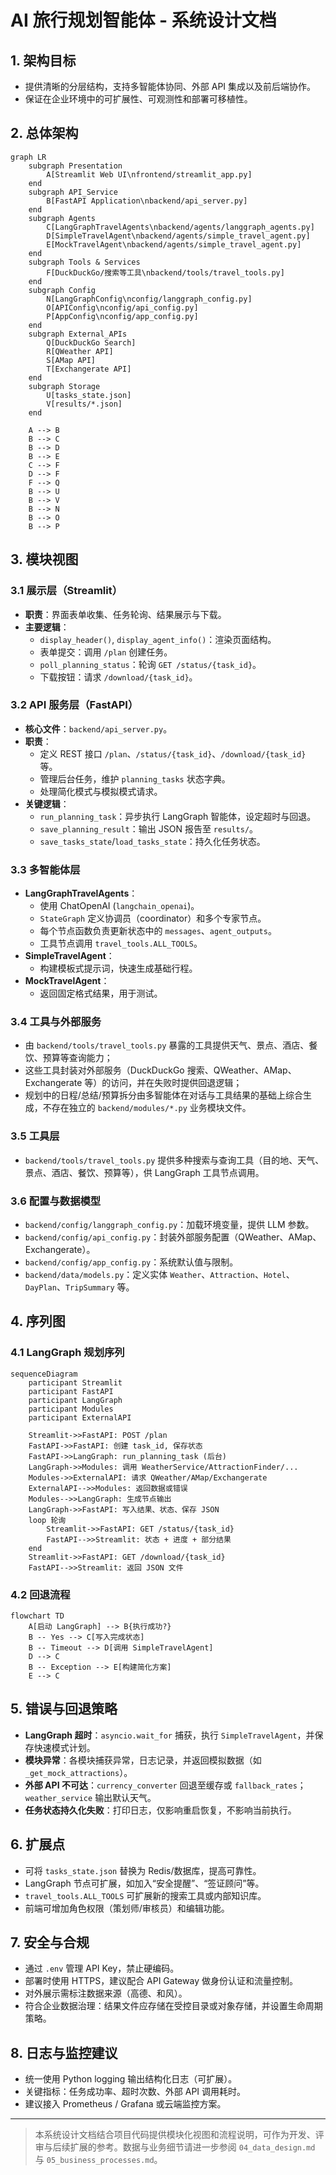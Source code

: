 # AI 旅行规划智能体 - 系统设计文档

## 1. 架构目标
- 提供清晰的分层结构，支持多智能体协同、外部 API 集成以及前后端协作。
- 保证在企业环境中的可扩展性、可观测性和部署可移植性。

## 2. 总体架构
```mermaid
graph LR
    subgraph Presentation
        A[Streamlit Web UI\nfrontend/streamlit_app.py]
    end
    subgraph API_Service
        B[FastAPI Application\nbackend/api_server.py]
    end
    subgraph Agents
        C[LangGraphTravelAgents\nbackend/agents/langgraph_agents.py]
        D[SimpleTravelAgent\nbackend/agents/simple_travel_agent.py]
        E[MockTravelAgent\nbackend/agents/simple_travel_agent.py]
    end
    subgraph Tools & Services
        F[DuckDuckGo/搜索等工具\nbackend/tools/travel_tools.py]
    end
    subgraph Config
        N[LangGraphConfig\nconfig/langgraph_config.py]
        O[APIConfig\nconfig/api_config.py]
        P[AppConfig\nconfig/app_config.py]
    end
    subgraph External_APIs
        Q[DuckDuckGo Search]
        R[QWeather API]
        S[AMap API]
        T[Exchangerate API]
    end
    subgraph Storage
        U[tasks_state.json]
        V[results/*.json]
    end

    A --> B
    B --> C
    B --> D
    B --> E
    C --> F
    D --> F
    F --> Q
    B --> U
    B --> V
    B --> N
    B --> O
    B --> P
```

## 3. 模块视图

### 3.1 展示层（Streamlit）
- **职责**：界面表单收集、任务轮询、结果展示与下载。
- **主要逻辑**：
  - `display_header()`, `display_agent_info()`：渲染页面结构。
  - 表单提交：调用 `/plan` 创建任务。
  - `poll_planning_status`：轮询 `GET /status/{task_id}`。
  - 下载按钮：请求 `/download/{task_id}`。

### 3.2 API 服务层（FastAPI）
- **核心文件**：`backend/api_server.py`。
- **职责**：
  - 定义 REST 接口 `/plan`、`/status/{task_id}`、`/download/{task_id}` 等。
  - 管理后台任务，维护 `planning_tasks` 状态字典。
  - 处理简化模式与模拟模式请求。
- **关键逻辑**：
  - `run_planning_task`：异步执行 LangGraph 智能体，设定超时与回退。
  - `save_planning_result`：输出 JSON 报告至 `results/`。
  - `save_tasks_state`/`load_tasks_state`：持久化任务状态。

### 3.3 多智能体层
- **LangGraphTravelAgents**：
  - 使用 ChatOpenAI (`langchain_openai`)。
  - `StateGraph` 定义协调员（coordinator）和多个专家节点。
  - 每个节点函数负责更新状态中的 `messages`、`agent_outputs`。
  - 工具节点调用 `travel_tools.ALL_TOOLS`。
- **SimpleTravelAgent**：
  - 构建模板式提示词，快速生成基础行程。
- **MockTravelAgent**：
  - 返回固定格式结果，用于测试。

### 3.4 工具与外部服务
- 由 `backend/tools/travel_tools.py` 暴露的工具提供天气、景点、酒店、餐饮、预算等查询能力；
- 这些工具封装对外部服务（DuckDuckGo 搜索、QWeather、AMap、Exchangerate 等）的访问，并在失败时提供回退逻辑；
- 规划中的日程/总结/预算拆分由多智能体在对话与工具结果的基础上综合生成，不存在独立的 `backend/modules/*.py` 业务模块文件。

### 3.5 工具层
- `backend/tools/travel_tools.py` 提供多种搜索与查询工具（目的地、天气、景点、酒店、餐饮、预算等），供 LangGraph 工具节点调用。

### 3.6 配置与数据模型
- `backend/config/langgraph_config.py`：加载环境变量，提供 LLM 参数。
- `backend/config/api_config.py`：封装外部服务配置（QWeather、AMap、Exchangerate）。
- `backend/config/app_config.py`：系统默认值与限制。
- `backend/data/models.py`：定义实体 `Weather`、`Attraction`、`Hotel`、`DayPlan`、`TripSummary` 等。

## 4. 序列图

### 4.1 LangGraph 规划序列
```mermaid
sequenceDiagram
    participant Streamlit
    participant FastAPI
    participant LangGraph
    participant Modules
    participant ExternalAPI

    Streamlit->>FastAPI: POST /plan
    FastAPI->>FastAPI: 创建 task_id, 保存状态
    FastAPI->>LangGraph: run_planning_task (后台)
    LangGraph->>Modules: 调用 WeatherService/AttractionFinder/...
    Modules->>ExternalAPI: 请求 QWeather/AMap/Exchangerate
    ExternalAPI-->>Modules: 返回数据或错误
    Modules-->>LangGraph: 生成节点输出
    LangGraph->>FastAPI: 写入结果、状态、保存 JSON
    loop 轮询
        Streamlit->>FastAPI: GET /status/{task_id}
        FastAPI-->>Streamlit: 状态 + 进度 + 部分结果
    end
    Streamlit->>FastAPI: GET /download/{task_id}
    FastAPI-->>Streamlit: 返回 JSON 文件
```

### 4.2 回退流程
```mermaid
flowchart TD
    A[启动 LangGraph] --> B{执行成功?}
    B -- Yes --> C[写入完成状态]
    B -- Timeout --> D[调用 SimpleTravelAgent]
    D --> C
    B -- Exception --> E[构建简化方案]
    E --> C
```

## 5. 错误与回退策略
- **LangGraph 超时**：`asyncio.wait_for` 捕获，执行 `SimpleTravelAgent`，并保存快速模式计划。
- **模块异常**：各模块捕获异常，日志记录，并返回模拟数据（如 `_get_mock_attractions`）。
- **外部 API 不可达**：`currency_converter` 回退至缓存或 `fallback_rates`；`weather_service` 输出默认天气。
- **任务状态持久化失败**：打印日志，仅影响重启恢复，不影响当前执行。

## 6. 扩展点
- 可将 `tasks_state.json` 替换为 Redis/数据库，提高可靠性。
- LangGraph 节点可扩展，如加入“安全提醒”、“签证顾问”等。
- `travel_tools.ALL_TOOLS` 可扩展新的搜索工具或内部知识库。
- 前端可增加角色权限（策划师/审核员）和编辑功能。

## 7. 安全与合规
- 通过 `.env` 管理 API Key，禁止硬编码。
- 部署时使用 HTTPS，建议配合 API Gateway 做身份认证和流量控制。
- 对外展示需标注数据来源（高德、和风）。
- 符合企业数据治理：结果文件应存储在受控目录或对象存储，并设置生命周期策略。

## 8. 日志与监控建议
- 统一使用 Python logging 输出结构化日志（可扩展）。
- 关键指标：任务成功率、超时次数、外部 API 调用耗时。
- 建议接入 Prometheus / Grafana 或云端监控方案。

---

> 本系统设计文档结合项目代码提供模块化视图和流程说明，可作为开发、评审与后续扩展的参考。数据与业务细节请进一步参阅 `04_data_design.md` 与 `05_business_processes.md`。

